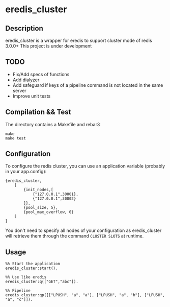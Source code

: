 # eredis_cluster

## Description

eredis_cluster is a wrapper for eredis to support cluster mode of redis 3.0.0+
This project is under development

## TODO

- Fix/Add specs of functions
- Add dialyzer
- Add safeguard if keys of a pipeline command is not located in the same server
- Improve unit tests

## Compilation && Test

The directory contains a Makefile and rebar3

	make
	make test

## Configuration

To configure the redis cluster, you can use an application variable (probably in your app.config):

	{eredis_cluster,
	    [
	        {init_nodes,[
	            {"127.0.0.1",30001},
	            {"127.0.0.1",30002}
	        ]},
	        {pool_size, 5},
	        {pool_max_overflow, 0}
	    ]
	}

You don't need to specify all nodes of your configuration as eredis_cluster will
retrieve them through the command `CLUSTER SLOTS` at runtime.

## Usage

	%% Start the application
	eredis_cluster:start().

	%% Use like eredis
	eredis_cluster:q(["GET","abc"]).

	%% Pipeline
	eredis_cluster:qp([["LPUSH", "a", "a"], ["LPUSH", "a", "b"], ["LPUSH", "a", "c"]]).
